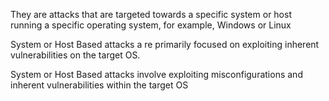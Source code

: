 They are attacks that are targeted towards a specific system or  host running a specific operating system, for example, Windows or Linux

System or Host Based attacks a re primarily focused on exploiting inherent vulnerabilities on the target OS.

System or Host Based attacks involve exploiting misconfigurations and inherent vulnerabilities within the target OS
